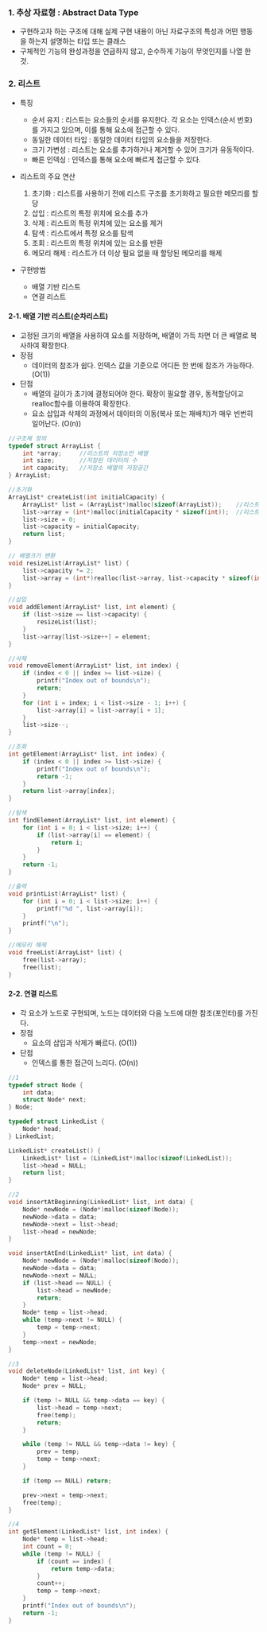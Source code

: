 ### 1. 추상 자료형 : Abstract Data Type
* 구현하고자 하는 구조에 대해 실제 구현 내용이 아닌 자료구조의 특성과 어떤 행동을 하는지 설명하는 타입 또는 클래스
* 구체적인 기능의 완성과정을 언급하지 않고, 순수하게 기능이 무엇인지를 나열 한 것.

### 2. 리스트
* 특징
  * 순서 유지 : 리스트는 요소들의 순서를 유지한다. 각 요소는 인덱스(순서 번호)를 가지고 있으며, 이를 통해 요소에 접근할 수 있다.
  * 동일한 데이터 타입 :  동일한 데이터 타입의 요소들을 저장한다.
  * 크기 가변성 : 리스트는 요소를 추가하거나 제거할 수 있어 크기가 유동적이다.
  * 빠른 인덱싱 : 인덱스를 통해 요소에 빠르게 접근할 수 있다.
* 리스트의 주요 연산
  1. 초기화 : 리스트를 사용하기 전에 리스트 구조를 초기화하고 필요한 메모리를 할당
  2. 삽입 : 리스트의 특정 위치에 요소를 추가
  3. 삭제 : 리스트의 특정 위치에 있는 요소를 제거
  4. 탐색 : 리스트에서 특정 요소를 탐색
  5. 조회 : 리스트의 특정 위치에 있는 요소를 반환
  6. 메모리 해제 : 리스트가 더 이상 필요 없을 때 할당된 메모리를 해제

* 구현방법
  * 배열 기반 리스트
  * 연결 리스트


#### 2-1. 배열 기반 리스트(순차리스트)
* 고정된 크기의 배열을 사용하여 요소를 저장하며, 배열이 가득 차면 더 큰 배열로 복사하여 확장한다.
* 장점
  * 데이터의 참조가 쉽다. 인덱스 값을 기준으로 어디든 한 번에 참조가 가능하다. (O(1))
* 단점
  * 배열의 길이가 초기에 결정되어야 한다. 확장이 필요할 경우, 동적할당이고 realloc함수를 이용하여 확장한다.
  * 요소 삽입과 삭제의 과정에서 데이터의 이동(복사 또는 재배치)가 매우 빈번히 일어난다. (O(n))

```cpp
//구조체 정의
typedef struct ArrayList {
    int *array;		//리스트의 저장소인 배열
    int size;		//저장된 데이터의 수
    int capacity;	//저장소 배열의 저장공간
} ArrayList;

//초기화
ArrayList* createList(int initialCapacity) {
    ArrayList* list = (ArrayList*)malloc(sizeof(ArrayList));	//리스트 선언 및 초기화
    list->array = (int*)malloc(initialCapacity * sizeof(int));	//리스트 배열의 초기화 
    list->size = 0;
    list->capacity = initialCapacity;
    return list;
}

// 배열크기 변환
void resizeList(ArrayList* list) {
    list->capacity *= 2;
    list->array = (int*)realloc(list->array, list->capacity * sizeof(int));
}

//삽입
void addElement(ArrayList* list, int element) {
    if (list->size == list->capacity) {
        resizeList(list);
    }
    list->array[list->size++] = element;
}

//삭제
void removeElement(ArrayList* list, int index) {
    if (index < 0 || index >= list->size) {
        printf("Index out of bounds\n");
        return;
    }
    for (int i = index; i < list->size - 1; i++) {
        list->array[i] = list->array[i + 1];
    }
    list->size--;
}

//조회
int getElement(ArrayList* list, int index) {
    if (index < 0 || index >= list->size) {
        printf("Index out of bounds\n");
        return -1;
    }
    return list->array[index];
}

//탐색
int findElement(ArrayList* list, int element) {
    for (int i = 0; i < list->size; i++) {
        if (list->array[i] == element) {
            return i;
        }
    }
    return -1;
}

//출력
void printList(ArrayList* list) {
    for (int i = 0; i < list->size; i++) {
        printf("%d ", list->array[i]);
    }
    printf("\n");
}

//메모리 해제
void freeList(ArrayList* list) {
    free(list->array);
    free(list);
}

```

#### 2-2. 연결 리스트
* 각 요소가 노드로 구현되며, 노드는 데이터와 다음 노드에 대한 참조(포인터)를 가진다.
* 장점
  * 요소의 삽입과 삭제가 빠르다. (O(1))
* 단점
  * 인덱스를 통한 접근이 느리다. (O(n))

```cpp
//1
typedef struct Node {
    int data;
    struct Node* next;
} Node;

typedef struct LinkedList {
    Node* head;
} LinkedList;

LinkedList* createList() {
    LinkedList* list = (LinkedList*)malloc(sizeof(LinkedList));
    list->head = NULL;
    return list;
}

//2
void insertAtBeginning(LinkedList* list, int data) {
    Node* newNode = (Node*)malloc(sizeof(Node));
    newNode->data = data;
    newNode->next = list->head;
    list->head = newNode;
}

void insertAtEnd(LinkedList* list, int data) {
    Node* newNode = (Node*)malloc(sizeof(Node));
    newNode->data = data;
    newNode->next = NULL;
    if (list->head == NULL) {
        list->head = newNode;
        return;
    }
    Node* temp = list->head;
    while (temp->next != NULL) {
        temp = temp->next;
    }
    temp->next = newNode;
}

//3
void deleteNode(LinkedList* list, int key) {
    Node* temp = list->head;
    Node* prev = NULL;

    if (temp != NULL && temp->data == key) {
        list->head = temp->next;
        free(temp);
        return;
    }

    while (temp != NULL && temp->data != key) {
        prev = temp;
        temp = temp->next;
    }

    if (temp == NULL) return;

    prev->next = temp->next;
    free(temp);
}

//4
int getElement(LinkedList* list, int index) {
    Node* temp = list->head;
    int count = 0;
    while (temp != NULL) {
        if (count == index) {
            return temp->data;
        }
        count++;
        temp = temp->next;
    }
    printf("Index out of bounds\n");
    return -1;
}

```







